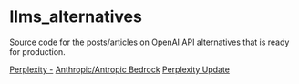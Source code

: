 # llms_alternatives
Source code for the posts/articles on OpenAI API alternatives that is ready for production.

[Perplexity -]([URL](https://www.linkedin.com/posts/sergey-neskoromny-86662a10_openai-api-openaialternative-activity-7134944134695407616-ihPM?utm_source=share&utm_medium=member_desktop))
[Anthropic/Antropic Bedrock]([URL](https://www.linkedin.com/posts/sergey-neskoromny-86662a10_amazonabrbedrock-aws-hipaa-activity-7135664140567605250-5U4a?utm_source=share&utm_medium=member_desktop))
[Perplexity Update]([URL](https://www.linkedin.com/posts/sergey-neskoromny-86662a10_introducing-pplx-online-llms-activity-7135824003130126336-jcdf?utm_source=share&utm_medium=member_desktop)https://www.linkedin.com/posts/sergey-neskoromny-86662a10_introducing-pplx-online-llms-activity-7135824003130126336-jcdf?utm_source=share&utm_medium=member_desktop)
